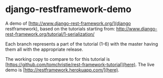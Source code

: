 django-restframework-demo
=========================

A demo of [http://www.django-rest-framework.org/](django restframework), based on the tutorials starting from: http://www.django-rest-framework.org/tutorial/1-serialization/

Each branch represents a part of the tutorial (1-6) with the master having them all with the appropriate release.

The working copy to compare to for this tutorial is [https://github.com/tomchristie/rest-framework-tutorial](here). The live demo is [http://restframework.herokuapp.com/](here).
